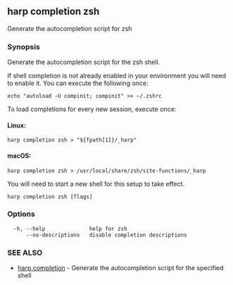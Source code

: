 ## harp completion zsh

Generate the autocompletion script for zsh

### Synopsis

Generate the autocompletion script for the zsh shell.

If shell completion is not already enabled in your environment you will need
to enable it.  You can execute the following once:

	echo "autoload -U compinit; compinit" >> ~/.zshrc

To load completions for every new session, execute once:

#### Linux:

	harp completion zsh > "${fpath[1]}/_harp"

#### macOS:

	harp completion zsh > /usr/local/share/zsh/site-functions/_harp

You will need to start a new shell for this setup to take effect.


```
harp completion zsh [flags]
```

### Options

```
  -h, --help              help for zsh
      --no-descriptions   disable completion descriptions
```

### SEE ALSO

* [harp completion](harp_completion.md)	 - Generate the autocompletion script for the specified shell

